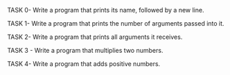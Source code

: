 TASK 0- Write a program that prints its name, followed by a new line.

TASK 1- Write a program that prints the number of arguments passed into it.

TASK 2- Write a program that prints all arguments it receives.

TASK 3 - Write a program that multiplies two numbers.

TASK 4- Write a program that adds positive numbers.